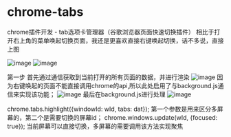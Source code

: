 # chrome-tabs
chrome插件开发 - tab选项卡管理器（谷歌浏览器页面快速切换插件）
相比于打开右上角的菜单唤起切换页面，我还是更喜欢直接右键唤起切换，话不多说，直接上图

![image](https://user-images.githubusercontent.com/30229036/145511636-437631c6-4b30-4561-8f00-6345df79a13b.png)
![image](https://user-images.githubusercontent.com/30229036/145511652-1544eb9b-0263-4068-b3da-09bb1f855958.png)

第一步
首先通过通信获取到当前打开的所有页面的数据，并进行渲染
![image](https://user-images.githubusercontent.com/30229036/145512409-28e89a8d-d068-4b61-9754-006f24f70dfa.png)
因为右键唤起的页面不能直接调用chrome的api,所以此处启用了与background.js通信来实现该功能；
![image](https://user-images.githubusercontent.com/30229036/145512482-d2c7f72c-44a8-4fd1-85cf-19fc9a6d1ab1.png)
最后在background.js进行处理
![image](https://user-images.githubusercontent.com/30229036/145512533-441cbd02-965f-46e0-ad3b-48a98cdde5bc.png)

chrome.tabs.highlight({windowId: wId, tabs: dat});
第一个参数是用来区分多屏幕的，第二个是需要切换的屏幕id；
chrome.windows.update(wId, {focused: true});
当前屏幕可以直接切换，多屏幕的需要调用该方法实现聚焦
